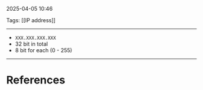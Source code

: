 2025-04-05 10:46

Tags: [[IP address]]

---

- `XXX.XXX.XXX.XXX`
- 32 bit in total
- 8 bit for each (0 - 255)

---
# References